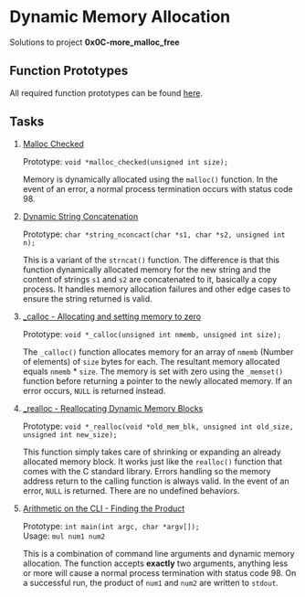 # Dynamic Memory Allocation

Solutions to project **0x0C-more_malloc_free**

## Function Prototypes

All required function prototypes can be found [here](main.h).

## Tasks

1. [Malloc Checked](0-malloc_checked.c)
 
   Prototype: `void *malloc_checked(unsigned int size);` <br />

   Memory is dynamically allocated using the `malloc()` function. 
   In the event of an error, a normal process termination occurs 
   with status code 98.

2. [Dynamic String Concatenation](1-string_nconcat.c)

   Prototype: `char *string_nconcact(char *s1, char *s2, unsigned int n);` <br />
 
   This is a variant of the `strncat()` function. The difference is that this
   function dynamically allocated memory for the new string and the content of
   strings `s1` and `s2` are concatenated to it, basically a copy process. It
   handles memory allocation failures and other edge cases to ensure the string
   returned is valid.

3. [_calloc - Allocating and setting memory to zero](2-calloc.c)

   Prototype: `void *_calloc(unsigned int nmemb, unsigned int size);` <br />
 
   The `_calloc()` function allocates memory for an array of `nmemb` (Number of elements)
   of `size` bytes for each. The resultant memory allocated equals `nmemb` * `size`.
   The memory is set with zero using the `_memset()` function before returning a pointer
   to the newly allocated memory. If an error occurs, `NULL` is returned instead.

4. [_realloc - Reallocating Dynamic Memory Blocks](100-realloc.c)

   Prototype: `void *_realloc(void *old_mem_blk, unsigned int old_size, unsigned int new_size);` <br />
 
   This function simply takes care of shrinking or expanding an already allocated memory block.
   It works just like the `realloc()` function that comes with the C standard library. Errors
   handling so the memory address return to the calling function is always valid. In the event
   of an error, `NULL` is returned. There are no undefined behaviors.

5. [Arithmetic on the CLI - Finding the Product](101-mul.c)

   Prototype: `int main(int argc, char *argv[]);` <br />
   Usage: `mul num1 num2` <br />
 
   This is a combination of command line arguments and dynamic memory allocation.
   The function accepts **exactly** two arguments, anything less or more will cause
   a normal process termination with status code 98. On a successful run, the product
   of `num1` and `num2` are written to `stdout`. 

